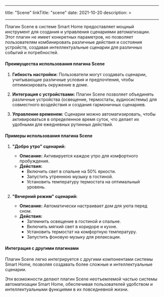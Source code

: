 
---
title: "Scene"
linkTitle: "scene"
date: 2021-10-20
description: >
  
---

Плагин Scene в системе Smart Home предоставляет мощный инструмент для создания и управления сценариями автоматизации. Этот плагин не имеет конкретных параметров, но позволяет пользователям комбинировать различные действия и состояния устройств, создавая интеллектуальные сценарии для различных событий и потребностей.

#### Преимущества использования плагина Scene

1. **Гибкость настройки:** Пользователи могут создавать сценарии, учитывающие различные условия и предпочтения, чтобы оптимизировать окружение в доме.

2. **Интеграция с устройствами:** Плагин Scene позволяет объединять различные устройства (освещение, термостаты, аудиосистемы) для совместного воздействия и создания гармоничных сценариев.

3. **Управление временем:** Сценарии можно автоматизировать, чтобы активироваться в определенное время суток, что делает их удобными для ежедневных рутинных действий.

#### Примеры использования плагина Scene

1. **"Добро утро" сценарий:**
    - **Описание:** Активируется каждое утро для комфортного пробуждения.
    - **Действия:**
        - Включить свет в спальне на 50% яркости.
        - Запустить утреннюю музыку в гостиной.
        - Установить температуру термостата на оптимальный уровень.

2. **"Вечерний режим" сценарий:**
    - **Описание:** Автоматически настраивает дом для уюта перед сном.
    - **Действия:**
        - Затемнить освещение в гостиной и спальне.
        - Включить мягкий свет в коридоре и кухне.
        - Установить термостат на комфортную температуру.
        - Запустить фоновую музыку для релаксации.

#### Интеграция с другими плагинами

Плагин Scene легко интегрируется с другими компонентами системы Smart Home, позволяя создавать более сложные и интеллектуальные сценарии.

Эти возможности делают плагин Scene неотъемлемой частью системы автоматизации Smart Home, обеспечивая пользователей удобством и интеллектуальными функциями в их повседневной жизни.
